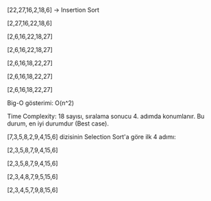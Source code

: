 [22,27,16,2,18,6] -> Insertion Sort

[2,27,16,22,18,6]

[2,6,16,22,18,27]

[2,6,16,22,18,27]

[2,6,16,18,22,27]

[2,6,16,18,22,27]

[2,6,16,18,22,27]

Big-O gösterimi: O(n^2)

Time Complexity: 18 sayısı, sıralama sonucu 4. adımda konumlanır. Bu durum, en iyi durumdur (Best case).

[7,3,5,8,2,9,4,15,6] dizisinin Selection Sort'a göre ilk 4 adımı:

[2,3,5,8,7,9,4,15,6]

[2,3,5,8,7,9,4,15,6]

[2,3,4,8,7,9,5,15,6]

[2,3,4,5,7,9,8,15,6]
